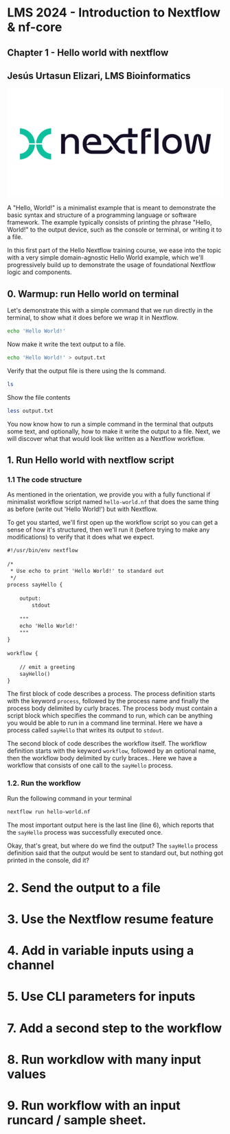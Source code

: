 # LMS 2024 - Introduction to Nextflow & nf-core

## Chapter 1 - Hello world with nextflow
## Jesús Urtasun Elizari, LMS Bioinformatics

<img src="/readme_figures/nextflow-logo.png">

A "Hello, World!" is a minimalist example that is meant to demonstrate the basic syntax and structure of a programming language or software framework. The example typically consists of printing the phrase "Hello, World!" to the output device, such as the console or terminal, or writing it to a file.

In this first part of the Hello Nextflow training course, we ease into the topic with a very simple domain-agnostic Hello World example, which we'll progressively build up to demonstrate the usage of foundational Nextflow logic and components.

## 0. Warmup: run Hello world on terminal

Let's demonstrate this with a simple command that we run directly in the terminal, to show what it does before we wrap it in Nextflow.
```bash
echo 'Hello World!'
```
Now make it write the text output to a file.
```bash
echo 'Hello World!' > output.txt
```
Verify that the output file is there using the ls command.
```bash
ls
```
Show the file contents
```bash
less output.txt
```

You now know how to run a simple command in the terminal that outputs some text, and optionally, how to make it write the output to a file. Next, we will discover what that would look like written as a Nextflow workflow.

## 1. Run Hello world with nextflow script

### 1.1 The code structure

As mentioned in the orientation, we provide you with a fully functional if minimalist workflow script named `hello-world.nf` that does the same thing as before (write out 'Hello World!') but with Nextflow.

To get you started, we'll first open up the workflow script so you can get a sense of how it's structured, then we'll run it (before trying to make any modifications) to verify that it does what we expect.

```nextflow
#!/usr/bin/env nextflow

/*
 * Use echo to print 'Hello World!' to standard out
 */
process sayHello {

    output:
        stdout

    """
    echo 'Hello World!'
    """
}

workflow {

    // emit a greeting
    sayHello()
}
```

The first block of code describes a process. The process definition starts with the keyword `process`, followed by the process name and finally the process body delimited by curly braces. The process body must contain a script block which specifies the command to run, which can be anything you would be able to run in a command line terminal. Here we have a process called `sayHello` that writes its output to `stdout`.

The second block of code describes the workflow itself. The workflow definition starts with the keyword `workflow`, followed by an optional name, then the workflow body delimited by curly braces.. Here we have a workflow that consists of one call to the `sayHello` process.

### 1.2. Run the workflow

Run the following command in your terminal

```bash
nextflow run hello-world.nf
```
The most important output here is the last line (line 6), which reports that the `sayHello` process was successfully executed once.

Okay, that's great, but where do we find the output? The `sayHello` process definition said that the output would be sent to standard out, but nothing got printed in the console, did it?

# 2. Send the output to a file

# 3. Use the Nextflow resume feature

# 4. Add in variable inputs using a channel

# 5. Use CLI parameters for inputs

# 7. Add a second step to the workflow

# 8. Run workdlow with many input values

# 9. Run workflow with an input runcard / sample sheet.